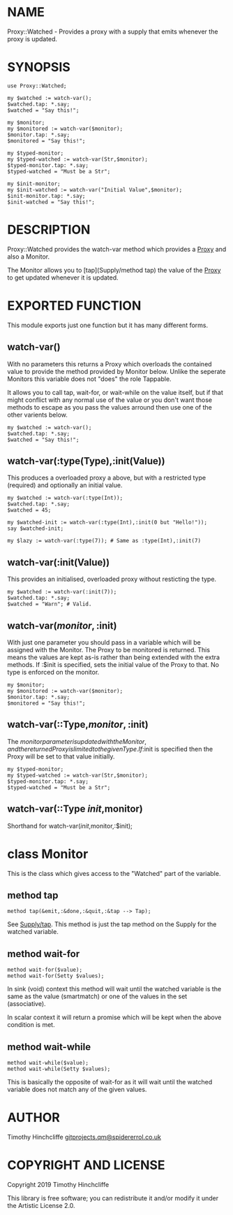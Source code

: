 NAME
====

Proxy::Watched - Provides a proxy with a supply that emits whenever the proxy is updated.

SYNOPSIS
========

```perl6
use Proxy::Watched;

my $watched := watch-var();
$watched.tap: *.say;
$watched = "Say this!";

my $monitor;
my $monitored := watch-var($monitor);
$monitor.tap: *.say;
$monitored = "Say this!";

my $typed-monitor;
my $typed-watched := watch-var(Str,$monitor);
$typed-monitor.tap: *.say;
$typed-watched = "Must be a Str";

my $init-monitor;
my $init-watched := watch-var("Initial Value",$monitor);
$init-monitor.tap: *.say;
$init-watched = "Say this!";
```

DESCRIPTION
===========

Proxy::Watched provides the watch-var method which provides a [Proxy](Proxy) and also a Monitor.

The Monitor allows you to [tap](Supply/method tap) the value of the [Proxy](Proxy) to get updated whenever it is updated.

EXPORTED FUNCTION
=================

This module exports just one function but it has many different forms.

watch-var()
-----------

With no parameters this returns a Proxy which overloads the contained value to provide the method provided by Monitor below. Unlike the seperate Monitors this variable does not "does" the role Tappable.

It allows you to call tap, wait-for, or wait-while on the value itself, but if that might conflict with any normal use of the value or you don't want those methods to escape as you pass the values arround then use one of the other varients below.

```perl6
my $watched := watch-var();
$watched.tap: *.say;
$watched = "Say this!";
```

watch-var(:type(Type),:init(Value))
-----------------------------------

This produces a overloaded proxy a above, but with a restricted type (required) and optionally an initial value.

```perl6
my $watched := watch-var(:type(Int));
$watched.tap: *.say;
$watched = 45;

my $watched-init := watch-var(:type(Int),:init(0 but "Hello!"));
say $watched-init;

my $lazy := watch-var(:type(7)); # Same as :type(Int),:init(7)
```

watch-var(:init(Value))
-----------------------

This provides an initialised, overloaded proxy without resticting the type.

```perl6
my $watched := watch-var(:init(7));
$watched.tap: *.say;
$watched = "Warn"; # Valid.
```

watch-var($monitor,:$init)
--------------------------

With just one parameter you should pass in a variable which will be assigned with the Monitor. The Proxy to be monitored is returned. This means the values are kept as-is rather than being extended with the extra methods. If :$init is specified, sets the initial value of the Proxy to that. No type is enforced on the monitor.

```perl6
my $monitor;
my $monitored := watch-var($monitor);
$monitor.tap: *.say;
$monitored = "Say this!";
```

watch-var(::Type,$monitor,:$init)
---------------------------------

The $monitor parameter is updated with the Monitor, and the returned Proxy is limited to the given Type. If :$init is specified then the Proxy will be set to that value initially.

```perl6
my $typed-monitor;
my $typed-watched := watch-var(Str,$monitor);
$typed-monitor.tap: *.say;
$typed-watched = "Must be a Str";
```

watch-var(::Type $init,$monitor)
--------------------------------

Shorthand for watch-var($init,$monitor,:$init);

class Monitor
=============

This is the class which gives access to the "Watched" part of the variable.

method tap
----------

    method tap(&emit,:&done,:&quit,:&tap --> Tap);

See [Supply/tap](Supply/tap). This method is just the tap method on the Supply for the watched variable.

method wait-for
---------------

    method wait-for($value);
    method wait-for(Setty $values);

In sink (void) context this method will wait until the watched variable is the same as the value (smartmatch) or one of the values in the set (associative).

In scalar context it will return a promise which will be kept when the above condition is met.

method wait-while
-----------------

    method wait-while($value);
    method wait-while(Setty $values);

This is basically the opposite of wait-for as it will wait until the watched variable does not match any of the given values.

AUTHOR
======

Timothy Hinchcliffe <gitprojects.qm@spidererrol.co.uk>

COPYRIGHT AND LICENSE
=====================

Copyright 2019 Timothy Hinchcliffe

This library is free software; you can redistribute it and/or modify it under the Artistic License 2.0.

